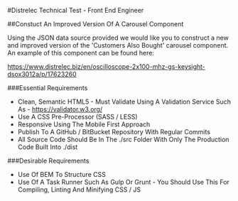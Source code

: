 #Distrelec Technical Test - Front End Engineer

##Constuct An Improved Version Of A Carousel Component 

Using the JSON data source provided we would like you to construct a new and improved version of the 'Customers Also Bought' carousel component. An example of this component can be found here:
 
https://www.distrelec.biz/en/oscilloscope-2x100-mhz-gs-keysight-dsox3012a/p/17623260

###Essential Requirements
* Clean, Semantic HTML5 - Must Validate Using A Validation Service Such As - https://validator.w3.org/
* Use A CSS Pre-Processor (SASS / LESS)
* Responsive Using The Mobile First Approach
* Publish To A GitHub / BitBucket Repository With Regular Commits
* All Source Code Should Be In The ./src Folder With Only The Production Code Built Into ./dist

###Desirable Requirements
* Use Of BEM To Structure CSS
* Use Of A Task Runner Such As Gulp Or Grunt - You Should Use This For Compiling, Linting And Minifying CSS / JS


